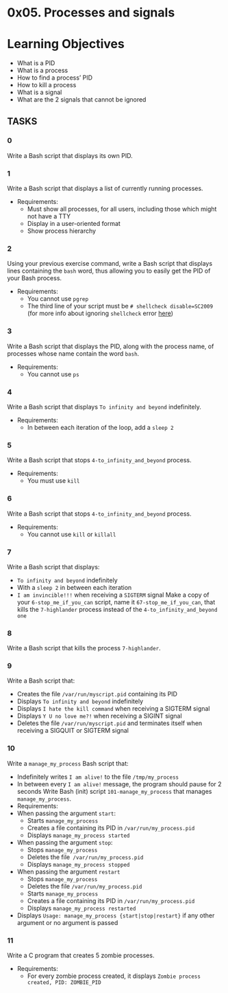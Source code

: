 # 0x05. Processes and signals

# Learning Objectives
- What is a PID
- What is a process
- How to find a process’ PID
- How to kill a process
- What is a signal
- What are the 2 signals that cannot be ignored

## TASKS

### 0
Write a Bash script that displays its own PID.

### 1
Write a Bash script that displays a list of currently running processes.
- Requirements:
  - Must show all processes, for all users, including those which might not
  have a TTY
  - Display in a user-oriented format
  - Show process hierarchy

### 2
Using your previous exercise command, write a Bash script that displays lines
containing the `bash` word, thus allowing you to easily get the PID of your
Bash process.
- Requirements:
  - You cannot use `pgrep`
  - The third line of your script must be `# shellcheck disable=SC2009`
  (for more info about ignoring `shellcheck` error [here](https://intranet.alxswe.com/rltoken/vErRT8QGU2bwJ6FLvPLzxw))

### 3
Write a Bash script that displays the PID, along with the process name, of
processes whose name contain the word `bash`.
- Requirements:
  - You cannot use `ps`

### 4
Write a Bash script that displays `To infinity and beyond` indefinitely.
- Requirements:
  - In between each iteration of the loop, add a `sleep 2`

### 5
Write a Bash script that stops `4-to_infinity_and_beyond` process.
- Requirements:
  - You must use `kill`

### 6
Write a Bash script that stops `4-to_infinity_and_beyond` process.
- Requirements:
  - You cannot use `kill` or `killall`

### 7
Write a Bash script that displays:
- `To infinity and beyond` indefinitely
- With a `sleep 2` in between each iteration
- `I am invincible!!!` when receiving a `SIGTERM` signal
Make a copy of your `6-stop_me_if_you_can` script, name it `67-stop_me_if_you_can`,
that kills the `7-highlander` process instead of the `4-to_infinity_and_beyond one`

### 8
Write a Bash script that kills the process `7-highlander`.

### 9
Write a Bash script that:
- Creates the file `/var/run/myscript.pid` containing its PID
- Displays `To infinity and beyond` indefinitely
- Displays `I hate the kill command` when receiving a SIGTERM signal
- Displays `Y U no love me?!` when receiving a SIGINT signal
- Deletes the file `/var/run/myscript.pid` and terminates itself when receiving
 a SIGQUIT or SIGTERM signal

### 10
Write a `manage_my_process` Bash script that:
- Indefinitely writes `I am alive!` to the file `/tmp/my_process`
- In between every `I am alive!` message, the program should pause for 2 seconds
Write Bash (init) script `101-manage_my_process` that manages `manage_my_process`.
- Requirements:
- When passing the argument `start`:
  - Starts `manage_my_process`
  - Creates a file containing its PID in `/var/run/my_process.pid`
  - Displays `manage_my_process started`
- When passing the argument `stop`:
  - Stops `manage_my_process`
  - Deletes the file` /var/run/my_process.pid`
  - Displays `manage_my_process stopped`
- When passing the argument `restart`
  - Stops `manage_my_process`
  - Deletes the file `/var/run/my_process.pid`
  - Starts `manage_my_process`
  - Creates a file containing its PID in `/var/run/my_process.pid`
  - Displays `manage_my_process restarted`
- Displays `Usage: manage_my_process {start|stop|restart}` if any other
 argument or no argument is passed

### 11
Write a C program that creates 5 zombie processes.
- Requirements:
  - For every zombie process created, it displays `Zombie process created, PID: ZOMBIE_PID`
